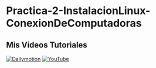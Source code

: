 # Practica-2-InstalacionLinux-ConexionDeComputadoras
## Mis Videos Tutoriales

[![Dailymotion](https://img.shields.io/badge/Dailymotion-Video-blue?style=for-the-badge&logo=dailymotion&logoColor=white)](https://dailymotion.com/playlist/x8mo5e)
[![YouTube](https://img.shields.io/badge/YouTube-Video-red?style=for-the-badge&logo=youtube&logoColor=white)](https://www.youtube.com/playlist?list=PLJubM3m40gl2y9L40lEJo7zpdk-2xbqiX)

